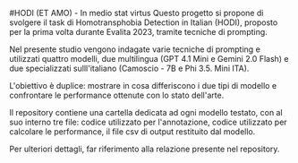 #HODI (ET AMO) - In medio stat virtus
Questo progetto si propone di svolgere il task di Homotransphobia Detection in Italian (HODI), proposto per la prima volta durante Evalita 2023, tramite tecniche di prompting. 


Nel presente studio vengono indagate varie tecniche di prompting e utilizzati quattro modelli, due multilingua (GPT 4.1 Mini e Gemini 2.0 Flash) e due specializzati sulll'italiano (Camoscio - 7B e Phi 3.5. Mini ITA). 

L'obiettivo è duplice: mostrare in cosa differiscono i due tipi di modello e confrontare le performance ottenute con lo stato dell'arte. 

Il repository contiene una cartella dedicata ad ogni modello testato, con al suo interno tre file: codice utilizzato per l'annotazione, codice utilizzato per calcolare le performance, il file csv di output restituito dal modello.


Per ulteriori dettagli, far riferimento alla relazione presente nel repository.
